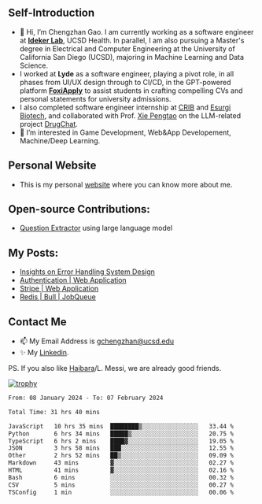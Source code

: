 ## Self-Introduction
- 👋 Hi, I’m Chengzhan Gao. I am currently working as a software engineer at **[Ideker Lab](https://idekerlab.ucsd.edu/)**, UCSD Health. In parallel, I am also pursuing a Master's degree in Electrical and Computer Engineering at the University of California San Diego (UCSD), majoring in Machine Learning and Data Science.
- I worked at **Lyde** as a software engineer, playing a pivot role, in all phases from UI/UX design through to CI/CD, in the GPT-powered platform **[FoxiApply](https://lyde.io)** to assist students in crafting compelling CVs and personal statements for university admissions.
- I also completed software engineer internship at [CRIB](https://apps.apple.com/us/app/crib-for-roommates/id6468918103?platform=iphone) and [Esurgi Biotech](https://myesurgi.com/), and collaborated with Prof. [Xie Pengtao](https://pengtaoxie.github.io/) on the LLM-related project [DrugChat](https://github.com/UCSD-AI4H/drugchat).
- 👀 I’m interested in Game Development, Web&App Developement, Machine/Deep Learning.

## Personal Website
-  This is my personal [website](https://gaochengzhan.netlify.app/) where you can know more about me.

## Open-source Contributions:
- [Question Extractor](https://github.com/nestordemeure/question_extractor) using large language model

## My Posts:
- [Insights on Error Handling System Design](https://gaochengzhan.netlify.app/post/error-handling/)
- [Authentication | Web Application](https://gaochengzhan.netlify.app/post/authentication/)
- [Stripe | Web Application](https://gaochengzhan.netlify.app/post/stripe/)
- [Redis | Bull | JobQueue](https://gaochengzhan.netlify.app/post/job-queue/)

## Contact Me
- 📫 My Email Address is gchengzhan@ucsd.edu
- ✨ My [Linkedin](https://www.linkedin.com/in/chengzhan-christoffel-gao/).

PS. If you also like [Haibara](https://www.detectiveconanworld.com/wiki/Ai_Haibara)/L. Messi, we are already good friends.

[![trophy](https://github-profile-trophy.vercel.app/?username=gaochengzhan&theme=flat&row=1&margin-w=12)](https://github.com/ryo-ma/github-profile-trophy)

<!--START_SECTION:waka-->

```txt
From: 08 January 2024 - To: 07 February 2024

Total Time: 31 hrs 40 mins

JavaScript   10 hrs 35 mins  ████████▒░░░░░░░░░░░░░░░░   33.44 %
Python       6 hrs 34 mins   █████▒░░░░░░░░░░░░░░░░░░░   20.75 %
TypeScript   6 hrs 2 mins    ████▓░░░░░░░░░░░░░░░░░░░░   19.05 %
JSON         3 hrs 58 mins   ███░░░░░░░░░░░░░░░░░░░░░░   12.55 %
Other        2 hrs 52 mins   ██▒░░░░░░░░░░░░░░░░░░░░░░   09.09 %
Markdown     43 mins         ▓░░░░░░░░░░░░░░░░░░░░░░░░   02.27 %
HTML         41 mins         ▓░░░░░░░░░░░░░░░░░░░░░░░░   02.16 %
Bash         6 mins          ░░░░░░░░░░░░░░░░░░░░░░░░░   00.32 %
CSV          5 mins          ░░░░░░░░░░░░░░░░░░░░░░░░░   00.27 %
TSConfig     1 min           ░░░░░░░░░░░░░░░░░░░░░░░░░   00.06 %
```

<!--END_SECTION:waka-->

<!---
gaochengzhan/gaochengzhan is a ✨ special ✨ repository because its `README.md` (this file) appears on your GitHub profile.
You can click the Preview link to take a look at your changes.
--->
